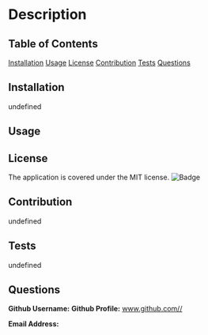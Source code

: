# 
  # Description
  
  ## Table of Contents
  [Installation](#installation)
  [Usage](#usage)
  [License](#liscense)
  [Contribution](#contribution)
  [Tests](#tests)
  [Questions](#questions)
  ## Installation
  undefined
  ## Usage
  
  ## License
  The application is covered under the MIT license.
  ![Badge](https://img.shields.io/badge/License-MIT-blueviolet)
  ## Contribution
  undefined
  ## Tests
  undefined
  ## Questions
  **Github Username:** 
  **Github Profile:** www.github.com//
  
  **Email Address:** 
